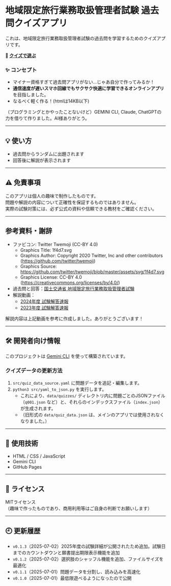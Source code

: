# 地域限定旅行業務取扱管理者試験 過去問クイズアプリ

これは、地域限定旅行業務取扱管理者試験の過去問を学習するためのクイズアプリです。

**📗 [クイズで遊ぶ](https://masami-property.github.io/quiz-prep/)**

### ✨ コンセプト

- マイナー資格すぎて過去問アプリがない...じゃあ自分で作ってみるか！
- **通信速度が遅いスマホ回線でもサクサク快適に学習できるオンラインアプリ**を目指しました。
- なるべく軽く作る！(htmlは14KB以下)

（プログラミングとかやったことないけど）GEMINI CLI, Claude, ChatGPTの力を借りて作りました。AI様ありがとう。

---

## 💡 使い方

- 過去問からランダムに出題されます
- 回答後に解説が表示されます

---

## ⚠️ 免責事項

このアプリは個人の趣味で制作したものです。  
問題や解説の内容について正確性を保証するものではありません。  
実際の試験対策には、必ず公式の資料や信頼できる教材をご確認ください。

---

## 参考資料・謝辞

- ファビコン: Twitter Twemoji (CC-BY 4.0)
  - Graphics Title: 1f4d7.svg
  - Graphics Author: Copyright 2020 Twitter, Inc and other contributors (https://github.com/twitter/twemoji)
  - Graphics Source: https://github.com/twitter/twemoji/blob/master/assets/svg/1f4d7.svg
  - Graphics License: CC-BY 4.0 (https://creativecommons.org/licenses/by/4.0/)
- 過去問と回答：[国土交通省 地域限定旅行業務取扱管理者試験](https://www.mlit.go.jp/kankocho/seisaku_seido/ryokogyoho/chiikigenteikanrisha.html)
- 解説動画：
  - [2024年度 試験解答速報](https://www.youtube.com/watch?v=SUa1vA8uxuA)
  - [2023年度 試験解答速報](https://www.youtube.com/watch?v=EMI9tlrnMhs)

解説内容は上記動画を参考に作成しました。ありがとうございます！

---

## 🛠 開発者向け情報

このプロジェクトは [Gemini CLI](https://gemini-docs.dev/) を使って構築されています。

### クイズデータの更新方法

1. `src/quiz_data_source.yaml` に問題データを追記・編集します。
2. `python3 src/yaml_to_json.py` を実行します。
   - これにより、`data/quizzes/` ディレクトリ内に問題ごとのJSONファイル（`q001.json` など）と、それらのインデックスファイル（`index.json`）が生成されます。
   - （旧形式の `data/quiz_data.json` は、メインのアプリでは使用されなくなりました。）

<!-- ### デバッグ画面

開発者向けデバッグ画面（非公開推奨）
[デバッグ画面（開発者向け）](https://masami-property.github.io/quiz-prep/dev.html) -->

---

## 🧱 使用技術

- HTML / CSS / JavaScript
- Gemini CLI
- GitHub Pages

---

## 📄 ライセンス

MITライセンス  
（趣味で作ったものであり、商用利用等はご自身の判断でお願いします）

---

## 🕘 更新履歴

- `v0.1.3`（2025-07-02）2025年度の試験詳細が公開されたため追加。試験日までのカウントダウンと願書提出期限表示機能を追加
- `v0.1.2`（2025-07-02）選択肢のシャッフル機能を追加、ファイルサイズを最適化
- `v0.1.1`（2025-07-01）問題データを分割し、読み込みを高速化
- `v0.1.0`（2025-07-01）最低限遊べるようになったので公開

